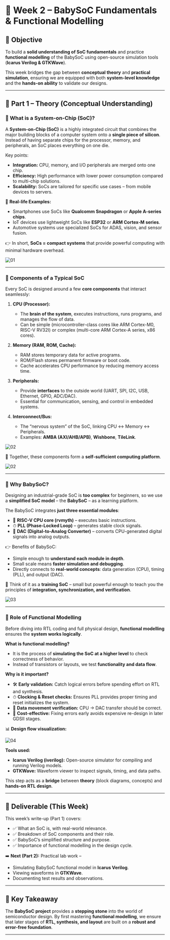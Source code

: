# 🍼 Week 2 – BabySoC Fundamentals & Functional Modelling

## 🎯 Objective

To build a **solid understanding of SoC fundamentals** and practice **functional modelling** of the BabySoC using open-source simulation tools (**Icarus Verilog & GTKWave**).

This week bridges the gap between **conceptual theory** and **practical simulation**, ensuring we are equipped with both **system-level knowledge** and the **hands-on ability** to validate our designs.

---

## 📘 Part 1 – Theory (Conceptual Understanding)

### 🔹 What is a System-on-Chip (SoC)?

A **System-on-Chip (SoC)** is a highly integrated circuit that combines the major building blocks of a computer system onto a **single piece of silicon**. Instead of having separate chips for the processor, memory, and peripherals, an SoC places everything on one die.

Key points:

* **Integration:** CPU, memory, and I/O peripherals are merged onto one chip.
* **Efficiency:** High performance with lower power consumption compared to multi-chip solutions.
* **Scalability:** SoCs are tailored for specific use cases – from mobile devices to servers.

📱 **Real-life Examples:**

* Smartphones use SoCs like **Qualcomm Snapdragon** or **Apple A-series chips**.
* IoT devices use lightweight SoCs like **ESP32** or **ARM Cortex-M series**.
* Automotive systems use specialized SoCs for ADAS, vision, and sensor fusion.

👉 In short, **SoCs = compact systems** that provide powerful computing with minimal hardware overhead.

![01](./images/soc_overview.png)

---

### 🔹 Components of a Typical SoC

Every SoC is designed around a few **core components** that interact seamlessly:

1. **CPU (Processor):**

   * The **brain of the system**, executes instructions, runs programs, and manages the flow of data.
   * Can be simple (microcontroller-class cores like ARM Cortex-M0, RISC-V RV32I) or complex (multi-core ARM Cortex-A series, x86 cores).

2. **Memory (RAM, ROM, Cache):**

   * RAM stores temporary data for active programs.
   * ROM/Flash stores permanent firmware or boot code.
   * Cache accelerates CPU performance by reducing memory access time.

3. **Peripherals:**

   * Provide **interfaces** to the outside world (UART, SPI, I2C, USB, Ethernet, GPIO, ADC/DAC).
   * Essential for communication, sensing, and control in embedded systems.

4. **Interconnect/Bus:**

   * The “nervous system” of the SoC, linking CPU ↔ Memory ↔ Peripherals.
   * Examples: **AMBA (AXI/AHB/APB)**, **Wishbone**, **TileLink**.

![02](./images/soc_components1.png)

📌 Together, these components form a **self-sufficient computing platform**.

![02](./images/soc_components2.png)

---

### 🔹 Why BabySoC?

Designing an industrial-grade SoC is **too complex** for beginners, so we use a **simplified SoC model** – the **BabySoC** – as a learning platform.

The BabySoC integrates **just three essential modules**:

* 🧠 **RISC-V CPU core (rvmyth)** – executes basic instructions.
* ⏱ **PLL (Phase-Locked Loop)** – generates stable clock signals.
* 🎵 **DAC (Digital-to-Analog Converter)** – converts CPU-generated digital signals into analog outputs.

👉 Benefits of BabySoC:

* Simple enough to **understand each module in depth**.
* Small scale means **faster simulation and debugging**.
* Directly connects to **real-world concepts**: data generation (CPU), timing (PLL), and output (DAC).

📌 Think of it as a **training SoC** – small but powerful enough to teach you the principles of **integration, synchronization, and verification**.

![03](./images/babysoc_block_diagram.png)

---

### 🔹 Role of Functional Modelling

Before diving into RTL coding and full physical design, **functional modelling** ensures the **system works logically**.

**What is functional modelling?**

* It is the process of **simulating the SoC at a higher level** to check correctness of behavior.
* Instead of transistors or layouts, we test **functionality and data flow**.

**Why is it important?**

* 🛠 **Early validation:** Catch logical errors before spending effort on RTL and synthesis.
* ⏱ **Clocking & Reset checks:** Ensures PLL provides proper timing and reset initializes the system.
* 🔄 **Data movement verification:** CPU → DAC transfer should be correct.
* 💸 **Cost-effective:** Fixing errors early avoids expensive re-design in later GDSII stages.

📊 **Design flow visualization:**

![04](./images/design_flow.png)

**Tools used:**

* **Icarus Verilog (iverilog):** Open-source simulator for compiling and running Verilog models.
* **GTKWave:** Waveform viewer to inspect signals, timing, and data paths.

This step acts as a **bridge** between **theory** (block diagrams, concepts) and **hands-on RTL design**.

---

## 📄 Deliverable (This Week)

This week’s write-up (Part 1) covers:

* ✅ What an SoC is, with real-world relevance.
* ✅ Breakdown of SoC components and their role.
* ✅ BabySoC’s simplified structure and purpose.
* ✅ Importance of functional modelling in the design cycle.

➡️ **Next (Part 2):** Practical lab work –

* Simulating BabySoC functional model in **Icarus Verilog**.
* Viewing waveforms in **GTKWave**.
* Documenting test results and observations.

---

## 📌 Key Takeaway

The **BabySoC project** provides a **stepping stone** into the world of semiconductor design. By first mastering **functional modelling**, we ensure that later stages of **RTL, synthesis, and layout** are built on a **robust and error-free foundation**.

---
